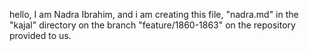 hello, I am Nadra Ibrahim, and i am creating this file, "nadra.md" in the "kajal" directory on the branch "feature/1860-1863" on the repository provided to us. 
